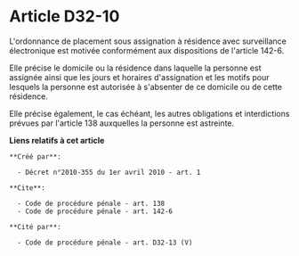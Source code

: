 # Article D32-10

L'ordonnance de placement sous assignation à résidence avec surveillance électronique est motivée conformément aux
dispositions de l'article 142-6. 

Elle précise le domicile ou la résidence dans laquelle la personne est assignée ainsi que les jours et horaires d'assignation
et les motifs pour lesquels la personne est autorisée à s'absenter de ce domicile ou de cette résidence. 

Elle précise également, le cas échéant, les autres obligations et interdictions prévues par l'article 138 auxquelles la
personne est astreinte.

**Liens relatifs à cet article**

	**Créé par**:

	  - Décret n°2010-355 du 1er avril 2010 - art. 1

	**Cite**:

	  - Code de procédure pénale - art. 138
	  - Code de procédure pénale - art. 142-6

	**Cité par**:

	  - Code de procédure pénale - art. D32-13 (V)
